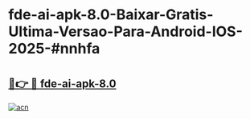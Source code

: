 # fde-ai-apk-8.0-Baixar-Gratis-Ultima-Versao-Para-Android-IOS-2025-#nnhfa

# <h2><a href="https://ainizakaria.my?title=fde-ai-apk-8.0&ref=22M">🔗👉 🔴 fde-ai-apk-8.0</a></h2>

[![acn](https://github.com/user-attachments/assets/0f9c940e-d8b0-45ae-aac7-cd30a18b3e1c)](https://ainizakaria.my?title=fde-ai-apk-8.0&ref=22M)

